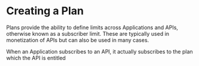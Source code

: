 # Creating a Plan
Plans provide the ability to define limits across Applications and APIs, otherwise known as a subscriber limit.  These are typically used in monetization of APIs but can also be used in many cases.

When an Application subscribes to an API, it actually subscribes to the plan which the API is entitled

